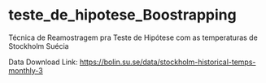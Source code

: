 # teste_de_hipotese_Boostrapping

 Técnica de Reamostragem pra Teste de Hipótese com as temperaturas de Stockholm Suécia

 Data Download Link: https://bolin.su.se/data/stockholm-historical-temps-monthly-3

